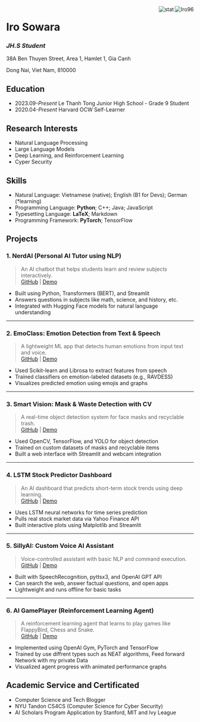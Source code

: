 <img align="right" src="https://komarev.com/ghpvc/?username=Iro96" alt="Iro96" />
<img align="right" src="https://github-readme-stats.vercel.app/api?username=Iro96&show_icons=true&theme=transparent&hide_title=true&hide_rank=true" alt="stat" />

# Iro Sowara

### *JH.S Student*

38A Ben Thuyen Street, Area 1, Hamlet 1, Gia Canh

Dong Nai, Viet Nam, 810000

## Education

- 2023.09-*Present* Le Thanh Tong Junior High School - Grade 9 Student
- 2020.04-*Present* Harvard OCW Self-Learner

## Research Interests

- Natural Language Processing
- Large Language Models
- Deep Learning, and Reinforcement Learning
- Cyper Security

## Skills

- Natural Language: Vietnamese (native); English (B1 for Devs); German (*learning)
- Programming Language: **Python**; C++; Java; JavaScript
- Typesetting Language: **LaTeX**; Markdown
- Programming Framework: **PyTorch**; TensorFlow

## Projects

### 1. NerdAI (Personal AI Tutor using NLP)
> An AI chatbot that helps students learn and review subjects interactively.  
[GitHub](#) | [Demo](#)

- Built using Python, Transformers (BERT), and Streamlit
- Answers questions in subjects like math, science, and history, etc.
- Integrated with Hugging Face models for natural language understanding

---

### 2. EmoClass: Emotion Detection from Text & Speech
> A lightweight ML app that detects human emotions from input text and voice.  
[GitHub](#) | [Demo](#)

- Used Scikit-learn and Librosa to extract features from speech
- Trained classifiers on emotion-labeled datasets (e.g., RAVDESS)
- Visualizes predicted emotion using emojis and graphs

---

### 3. Smart Vision: Mask & Waste Detection with CV
> A real-time object detection system for face masks and recyclable trash.  
[GitHub](#) | [Demo](#)

- Used OpenCV, TensorFlow, and YOLO for object detection
- Trained on custom datasets of masks and recyclable items
- Built a web interface with Streamlit and webcam integration

---

### 4. LSTM Stock Predictor Dashboard
> An AI dashboard that predicts short-term stock trends using deep learning.  
[GitHub](#) | [Demo](#)

- Uses LSTM neural networks for time series prediction
- Pulls real stock market data via Yahoo Finance API
- Built interactive plots using Matplotlib and Streamlit

---

### 5. SillyAI: Custom Voice AI Assistant
> Voice-controlled assistant with basic NLP and command execution.  
[GitHub](#) | [Demo](#)

- Built with SpeechRecognition, pyttsx3, and OpenAI GPT API
- Can search the web, answer factual questions, and open apps
- Lightweight and runs offline for basic tasks

---

### 6. AI GamePlayer (Reinforcement Learning Agent)
> A reinforcement learning agent that learns to play games like FlappyBird, Chess and Snake.  
[GitHub](#) | [Demo](#)

- Implemented using OpenAI Gym, PyTorch and TensorFlow
- Trained by use diffrent types such as NEAT algorithms, Feed forward Network with my private Data
- Visualized agent progress with animated performance graphs

## Academic Service and Certificated
- Computer Science and Tech Blogger
- NYU Tandon CS4CS (Computer Science for Cyber Security)
- AI Scholars Program Application by Stanford, MIT and Ivy League
